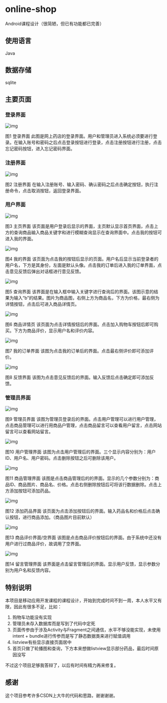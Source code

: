 # online-shop

Android课程设计（很简陋，但已有功能都已完善）

## 使用语言

Java

## 数据存储

sqlite

## 主要页面

### 登录界面

![img](https://github.com/ryukieinn/online-shop/blob/master/img/1.png)

图1 登录界面
此图是网上药店的登录界面。用户和管理员进入系统必须要进行登录。在输入账号和密码之后点击登录按钮进行登录，点击注册按钮进行注册，点击忘记密码按钮，进入忘记密码界面。

### 注册界面

![img](https://github.com/ryukieinn/online-shop/blob/master/img/2.png)

图2 注册界面
在输入注册账号、输入密码、确认密码之后点击确定按钮，执行注册命令，点击取消按钮，返回登录界面。

### 用户界面 

![img](https://github.com/ryukieinn/online-shop/blob/master/img/3.png)

图3 主页界面
该页面是用户登录后显示的界面，主页默认显示首页界面，点击上方的查询商品输入商品关键字和进行模糊查询显示在查询界面中。点击我的按钮可进入我的界面。

![img](https://github.com/ryukieinn/online-shop/blob/master/img/4.png)

图4 我的界面
该页面为点击我的按钮后显示的页面。用户名后显示当前登录者的用户名，下方是其身份，左面是默认头像。点击我的订单后进入我的订单界面，点击意见反馈后弹出对话框进行意见反馈。

![img](https://github.com/ryukieinn/online-shop/blob/master/img/5.png)

图5 查询界面
该界面是在输入框中输入关键字进行查询后的界面。该图示意的结果为输入“b”的结果。图片为商品图，右侧上方为商品名，下方为价格，最右侧为详情按钮，点击后可进入商品详情页。

![img](https://github.com/ryukieinn/online-shop/blob/master/img/6.png)

图6 商品详情页
该页面为点击详情按钮后的界面。点击加入购物车按钮后即可购买。下方为商品评价，显示用户名和评价内容。

![img](https://github.com/ryukieinn/online-shop/blob/master/img/2.png)

图7 我的订单界面
该图为点击我的订单后的界面。点击最右侧评价即可添加评价。

![img](https://github.com/ryukieinn/online-shop/blob/master/img/8.png)

图8 反馈界面
该图为点击意见反馈后的界面。输入反馈后点击确定即可添加反馈。

### 管理员界面

![img](https://github.com/ryukieinn/online-shop/blob/master/img/9.png)

图9 管理员界面
该图为管理员登录后的界面。点击用户管理可以进行用户管理，点击商品管理可以进行用商品户管理，点击商品留言可以查看用户留言，点击网站留言可以查看网站留言。

![img](https://github.com/ryukieinn/online-shop/blob/master/img/10.png)

图10 用户管理界面
该图为点击用户管理后的界面。三个显示内容分别为：用户ID、用户名、用户密码。点击删除按钮之后可删除该用户。

![img](https://github.com/ryukieinn/online-shop/blob/master/img/11.png)

图11 商品管理界面
该图是点击商品管理后的的界面。显示的几个参数分别为：商品ID、商品图片、商品名、价格。点击右侧删除按钮后可将该行数据删除。点击上方添加按钮可添加药品。

![img](https://github.com/ryukieinn/online-shop/blob/master/img/12.png)

图12 添加药品界面
该页面为点击添加按钮后的界面。输入药品名和价格后点击确认按钮，进行商品添加。（商品图片目前默认）

![img](https://github.com/ryukieinn/online-shop/blob/master/img/13.png)

图13 商品评价界面/空界面
该图是点击商品评价按钮后的界面。由于系统中还没有用户进行过商品评价，故调用了空界面。

![img](https://github.com/ryukieinn/online-shop/blob/master/img/14.png)

图14 留言管理界面
该界面是点击留言管理后的界面。显示用户反馈，显示参数分别为用户名和反馈内容。

## 特别说明

本项目是移动应用开发课程的课程设计，开始到完成时间不到一周，本人水平又有限，因此有很多不足，比如：

1. 购物车功能没有实现
2. 管理员未存入数据库而是写到了代码中定死
3. 页面传参由于涉及Activity与Fragment之间通信，水平不够没能实现，未使用intent + bundle进行传参而是写了静态数据类来进行赋值调用
4. listview有些显示直接页面居中
5. 首页只做了轮播图和查询，下方本来想做listview显示部分药品，最后时间原因没写

不过这个项目足够我答辩了，以后有时间有精力再来修复。

## 感谢

这个项目参考许多CSDN上大牛的代码和思路，谢谢谢谢。
